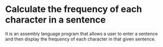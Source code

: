 # Calculate the frequency of each character in a sentence
It is an assembly language program that allows a user to enter a sentence and then display the frequency of each character in that given sentence.   